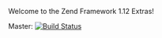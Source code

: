 Welcome to the Zend Framework 1.12 Extras! 

Master: [![Build Status](https://travis-ci.org/siad007/zf1.png?branch=master)](https://travis-ci.org/siad007/zf1)
